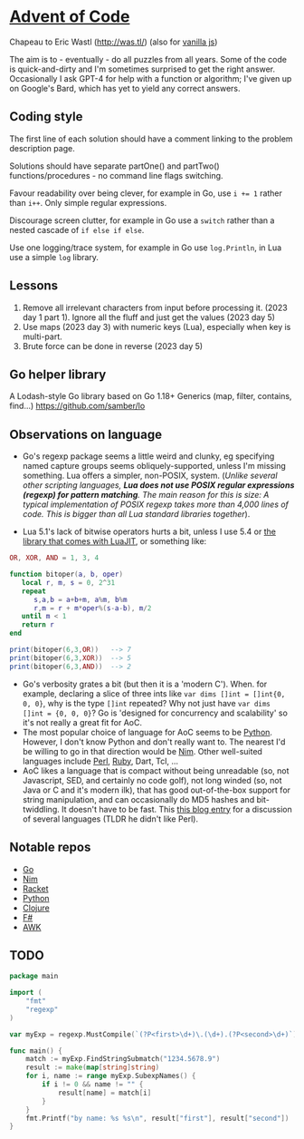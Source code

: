# [Advent of Code](https://en.wikipedia.org/wiki/Advent_of_Code)

Chapeau to Eric Wastl (http://was.tl/) (also for [vanilla js](http://vanilla-js.com/))

The aim is to - eventually - do all puzzles from all years. Some of the code is quick-and-dirty and I'm sometimes surprised to get the right answer. Occasionally I ask GPT-4 for help with a function or algorithm; I've given up on Google's Bard, which has yet to yield any correct answers.

## Coding style

The first line of each solution should have a comment linking to the problem description page.

Solutions should have separate partOne() and partTwo() functions/procedures - no command line flags switching.

Favour readability over being clever, for example in Go, use `i += 1` rather than `i++`. Only simple regular expressions.

Discourage screen clutter, for example in Go use a `switch` rather than a nested cascade of `if else if else`.

Use one logging/trace system, for example in Go use `log.Println`, in Lua use a simple `log` library.

## Lessons

1. Remove all irrelevant characters from input before processing it. (2023 day 1 part 1). Ignore all the fluff and just get the values (2023 day 5)
2. Use maps (2023 day 3) with numeric keys (Lua), especially when key is multi-part.
3. Brute force can be done in reverse (2023 day 5)

## Go helper library

A Lodash-style Go library based on Go 1.18+ Generics (map, filter, contains, find...) https://github.com/samber/lo

## Observations on language

- Go's regexp package seems a little weird and clunky, eg specifying named capture groups seems obliquely-supported, unless I'm missing something. Lua offers a simpler, non-POSIX, system. (*Unlike several other scripting languages, **Lua does not use POSIX regular expressions (regexp) for pattern matching**. The main reason for this is size: A typical implementation of POSIX  regexp takes more than 4,000 lines of code. This is bigger than all Lua  standard libraries together*).

- Lua 5.1's lack of bitwise operators hurts a bit, unless I use 5.4 or [the library that comes with LuaJIT](https://bitop.luajit.org/), or something like:

```Lua
OR, XOR, AND = 1, 3, 4

function bitoper(a, b, oper)
   local r, m, s = 0, 2^31
   repeat
      s,a,b = a+b+m, a%m, b%m
      r,m = r + m*oper%(s-a-b), m/2
   until m < 1
   return r
end

print(bitoper(6,3,OR))   --> 7
print(bitoper(6,3,XOR))  --> 5
print(bitoper(6,3,AND))  --> 2
```

- Go's verbosity grates a bit (but then it is a 'modern C'). When. for example, declaring a slice of three ints like `var dims []int = []int{0, 0, 0}`, why is the type `[]int` repeated? Why not just have `var dims []int = {0, 0, 0}`? Go is 'designed for concurrency and scalability' so it's not really a great fit for AoC.
- The most popular choice of language for AoC seems to be [Python](https://www.python.org/). However, I don't know Python and don't really want to. The nearest I'd be willing to go in that direction would be [Nim](https://nim-lang.org/). Other well-suited languages include [Perl](https://www.perl.org/), [Ruby](https://www.ruby-lang.org/en/), Dart, Tcl, ...
- AoC likes a language that is compact without being unreadable (so, not Javascript, SED, and certainly no code golf), not long winded (so, not Java or C and it's modern ilk), that has good out-of-the-box support for string manipulation, and can occasionally do MD5 hashes and bit-twiddling. It doesn't have to be fast. This [this blog entry](https://www.benkraft.org/2017/12/26/advent-of-code/) for a discussion of several languages (TLDR he didn't like Perl).

## Notable repos
- [Go](https://github.com/alexchao26/advent-of-code-go)
- [Nim](https://github.com/narimiran/advent_of_code_2015)
- [Racket](https://github.com/goderich/aoc2020/blob/master/day07.rkt)
- [Python](https://sharick.xyz/projects/advent-of-code)
- [Clojure](https://github.com/tschady/advent-of-code/tree/main)
- [F#](https://github.com/CameronAavik/AdventOfCode)
- [AWK](https://github.com/phillbush/aoc)

## TODO
```go
package main

import (
    "fmt"
    "regexp"
)

var myExp = regexp.MustCompile(`(?P<first>\d+)\.(\d+).(?P<second>\d+)`)

func main() {
    match := myExp.FindStringSubmatch("1234.5678.9")
    result := make(map[string]string)
    for i, name := range myExp.SubexpNames() {
        if i != 0 && name != "" {
            result[name] = match[i]
        }
    }
    fmt.Printf("by name: %s %s\n", result["first"], result["second"])
}
```

